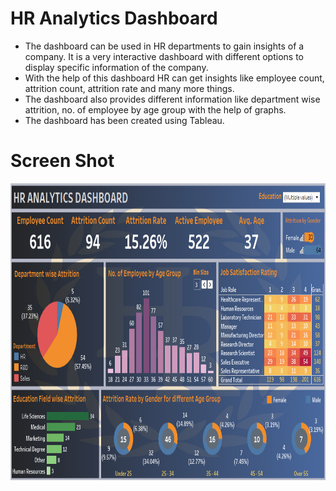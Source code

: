 # HR Analytics Dashboard
* The dashboard can be used in HR departments to gain insights of a company. It is a very interactive dashboard with different options to display specific information of the company.
* With the help of this dashboard HR can get insights like employee count, attrition count, attrition rate and many more things.
* The dashboard also provides different information like department wise attrition, no. of employee by age group with the help of graphs.
* The dashboard has been created using Tableau.

# Screen Shot
<div>
<p float="left">
  <img src="ss.png" width="980" height="475"/>
</p>
</div>
